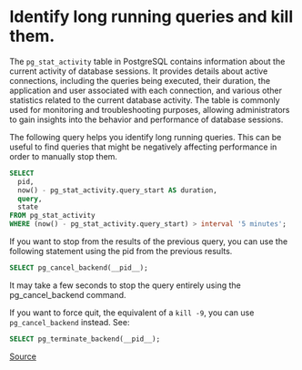 # Identify long running queries and kill them.

The `pg_stat_activity` table in PostgreSQL contains information about the current activity of database sessions. 
It provides details about active connections, including the queries being executed, their duration, the application and user associated with 
each connection, and various other statistics related to the current database activity. 
The table is commonly used for monitoring and troubleshooting purposes, allowing administrators to gain insights into the 
behavior and performance of database sessions.

The following query helps you identify long running queries. This can be useful to find queries that might be negatively affecting
performance in order to manually stop them.

```sql
SELECT
  pid,
  now() - pg_stat_activity.query_start AS duration,
  query,
  state
FROM pg_stat_activity
WHERE (now() - pg_stat_activity.query_start) > interval '5 minutes';
```

If you want to stop from the results of the previous query, you can use the following statement using the pid from the previous results.

```sql
SELECT pg_cancel_backend(__pid__);
```

It may take a few seconds to stop the query entirely using the pg_cancel_backend command.

If you want to force quit, the equivalent of a `kill -9`, you can use `pg_cancel_backend` instead. See:

```sql
SELECT pg_terminate_backend(__pid__);
```

[Source](https://medium.com/little-programming-joys/finding-and-killing-long-running-queries-on-postgres-7c4f0449e86d)
